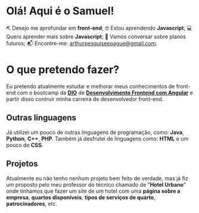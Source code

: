 # Olá! Aqui é o Samuel!


⛏ Desejo me aprofundar em **front-end**;
🤓 Estou aprendendo **Javascript**;
💻 Quero aprender mais sobre **Javascript**;
💭 Vamos conversar sobre planos futuros;
📬 Encontre-me: arthurpesquiseepague@gmail.com.


# O que pretendo fazer?


Eu pretendo atualmente estudar e melhorar meus conhecimentos de front-end com o bootcamp da [**DIO**](https://web.dio.me/home) de [**Desenvolvimento Frontend com Angular**](https://web.dio.me/track/7a55c727-bb2a-42a7-831b-6c38b4e83868) e partir disso contruir minha carreira de desenvolvedor front-end.


## Outras linguagens


Já utilizei um pouco de outras linguagens de programação, como: **Java**, **Python**, **C++**, **PHP**. Também já desfrutei de linguagens como: **HTML** e um pouco de **CSS**.


## Projetos


Atualmente eu não tenho nenhum projeto bem feito de verdade, mas já fiz um proposto pelo meu professor do técnico chamado de "**Hotel Urbano**" onde tinhamos que fazer um site de um hotel com uma **página sobre a empresa**, **quartos disponíveis**, **tipos de serviços de quarto**, **patrocinadores**, etc.
